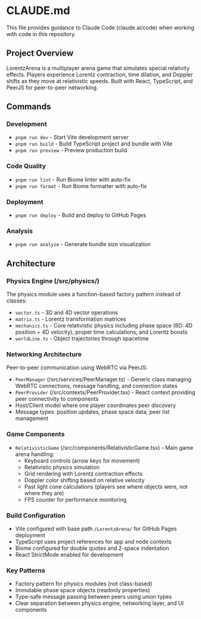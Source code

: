 # CLAUDE.md

This file provides guidance to Claude Code (claude.ai/code) when working with code in this repository.

## Project Overview

LorentzArena is a multiplayer arena game that simulates special relativity effects. Players experience Lorentz contraction, time dilation, and Doppler shifts as they move at relativistic speeds. Built with React, TypeScript, and PeerJS for peer-to-peer networking.

## Commands

### Development
- `pnpm run dev` - Start Vite development server
- `pnpm run build` - Build TypeScript project and bundle with Vite
- `pnpm run preview` - Preview production build

### Code Quality
- `pnpm run lint` - Run Biome linter with auto-fix
- `pnpm run format` - Run Biome formatter with auto-fix

### Deployment
- `pnpm run deploy` - Build and deploy to GitHub Pages

### Analysis
- `pnpm run analyze` - Generate bundle size visualization

## Architecture

### Physics Engine (/src/physics/)
The physics module uses a function-based factory pattern instead of classes:
- `vector.ts` - 3D and 4D vector operations
- `matrix.ts` - Lorentz transformation matrices
- `mechanics.ts` - Core relativistic physics including phase space (8D: 4D position + 4D velocity), proper time calculations, and Lorentz boosts
- `worldLine.ts` - Object trajectories through spacetime

### Networking Architecture
Peer-to-peer communication using WebRTC via PeerJS:
- `PeerManager` (/src/services/PeerManager.ts) - Generic class managing WebRTC connections, message handling, and connection states
- `PeerProvider` (/src/contexts/PeerProvider.tsx) - React context providing peer connectivity to components
- Host/Client model where one player coordinates peer discovery
- Message types: position updates, phase space data, peer list management

### Game Components
- `RelativisticGame` (/src/components/RelativisticGame.tsx) - Main game arena handling:
  - Keyboard controls (arrow keys for movement)
  - Relativistic physics simulation
  - Grid rendering with Lorentz contraction effects
  - Doppler color shifting based on relative velocity
  - Past light cone calculations (players see where objects were, not where they are)
  - FPS counter for performance monitoring

### Build Configuration
- Vite configured with base path `/LorentzArena/` for GitHub Pages deployment
- TypeScript uses project references for app and node contexts
- Biome configured for double quotes and 2-space indentation
- React StrictMode enabled for development

### Key Patterns
- Factory pattern for physics modules (not class-based)
- Immutable phase space objects (readonly properties)
- Type-safe message passing between peers using union types
- Clear separation between physics engine, networking layer, and UI components
